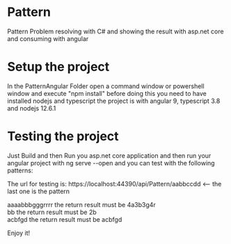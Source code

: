 # Pattern
Pattern Problem resolving with C# and showing the result with asp.net core and consuming with angular

# Setup the project
In the PatternAngular Folder open a command window or powershell window and execute "npm install" before doing this you need to have installed nodejs and typescript the project is with angular 9, typescript 3.8 and nodejs 12.6.1

# Testing the project
Just Build and then Run you asp.net core application and then run your angular project with ng serve --open and you can test with the following patterns:

The url for testing is: https://localhost:44390/api/Pattern/aabbccdd <-- the last one is the pattern

aaaabbbgggrrrr the return result must be 4a3b3g4r  
bb the return result must be 2b  
acbfgd the return result must be acbfgd  

Enjoy it!
